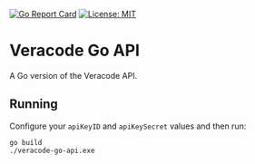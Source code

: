 [![Go Report Card](https://goreportcard.com/badge/github.com/antfie/veracode-go-api)](https://goreportcard.com/report/github.com/antfie/veracode-go-api) [![License: MIT](https://img.shields.io/badge/License-MIT-blue.svg)](https://github.com/antfie/veracode-go-api/blob/master/LICENSE)

# Veracode Go API

A Go version of the Veracode API.

## Running

Configure your `apiKeyID` and `apiKeySecret` values and then run:

```
go build
./veracode-go-api.exe
```
